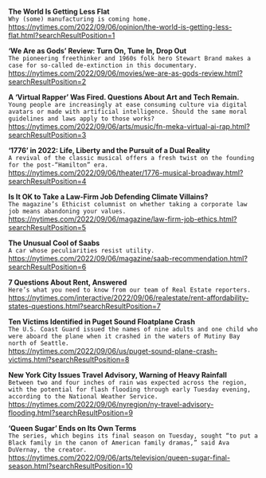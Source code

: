 **The World Is Getting Less Flat**\
`Why (some) manufacturing is coming home.`\
https://nytimes.com/2022/09/06/opinion/the-world-is-getting-less-flat.html?searchResultPosition=1

**‘We Are as Gods’ Review: Turn On, Tune In, Drop Out**\
`The pioneering freethinker and 1960s folk hero Stewart Brand makes a case for so-called de-extinction in this documentary.`\
https://nytimes.com/2022/09/06/movies/we-are-as-gods-review.html?searchResultPosition=2

**A ‘Virtual Rapper’ Was Fired. Questions About Art and Tech Remain.**\
`Young people are increasingly at ease consuming culture via digital avatars or made with artificial intelligence. Should the same moral guidelines and laws apply to those works?`\
https://nytimes.com/2022/09/06/arts/music/fn-meka-virtual-ai-rap.html?searchResultPosition=3

**‘1776’ in 2022: Life, Liberty and the Pursuit of a Dual Reality**\
`A revival of the classic musical offers a fresh twist on the founding for the post-“Hamilton” era.`\
https://nytimes.com/2022/09/06/theater/1776-musical-broadway.html?searchResultPosition=4

**Is It OK to Take a Law-Firm Job Defending Climate Villains?**\
`The magazine’s Ethicist columnist on whether taking a corporate law job means abandoning your values.`\
https://nytimes.com/2022/09/06/magazine/law-firm-job-ethics.html?searchResultPosition=5

**The Unusual Cool of Saabs**\
`A car whose peculiarities resist utility.`\
https://nytimes.com/2022/09/06/magazine/saab-recommendation.html?searchResultPosition=6

**7 Questions About Rent, Answered**\
`Here’s what you need to know from our team of Real Estate reporters.`\
https://nytimes.com/interactive/2022/09/06/realestate/rent-affordability-states-questions.html?searchResultPosition=7

**Ten Victims Identified in Puget Sound Floatplane Crash**\
`The U.S. Coast Guard issued the names of nine adults and one child who were aboard the plane when it crashed in the waters of Mutiny Bay north of Seattle.`\
https://nytimes.com/2022/09/06/us/puget-sound-plane-crash-victims.html?searchResultPosition=8

**New York City Issues Travel Advisory, Warning of Heavy Rainfall**\
`Between two and four inches of rain was expected across the region, with the potential for flash flooding through early Tuesday evening, according to the National Weather Service.`\
https://nytimes.com/2022/09/06/nyregion/ny-travel-advisory-flooding.html?searchResultPosition=9

**‘Queen Sugar’ Ends on Its Own Terms**\
`The series, which begins its final season on Tuesday, sought “to put a Black family in the canon of American family dramas,” said Ava DuVernay, the creator.`\
https://nytimes.com/2022/09/06/arts/television/queen-sugar-final-season.html?searchResultPosition=10

